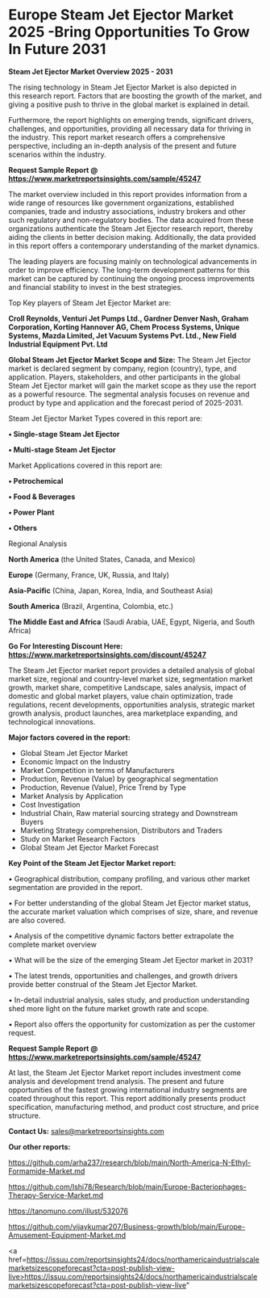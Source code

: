 # Europe Steam Jet Ejector Market 2025 -Bring Opportunities To Grow In Future 2031

<Strong> Steam Jet Ejector Market Overview 2025 - 2031</strong>

The rising technology in Steam Jet Ejector Market is also depicted in this research report. Factors that are boosting the growth of the market, and giving a positive push to thrive in the global market is explained in detail.

Furthermore, the report highlights on emerging trends, significant drivers, challenges, and opportunities, providing all necessary data for thriving in the industry. This report market research offers a comprehensive perspective, including an in-depth analysis of the present and future scenarios within the industry.

<strong>Request Sample Report @ <a href=https://www.marketreportsinsights.com/sample/45247>https://www.marketreportsinsights.com/sample/45247</a></strong>

The market overview included in this report provides information from a wide range of resources like government organizations, established companies, trade and industry associations, industry brokers and other such regulatory and non-regulatory bodies. The data acquired from these organizations authenticate the Steam Jet Ejector research report, thereby aiding the clients in better decision making. Additionally, the data provided in this report offers a contemporary understanding of the market dynamics.

The leading players are focusing mainly on technological advancements in order to improve efficiency. The long-term development patterns for this market can be captured by continuing the ongoing process improvements and financial stability to invest in the best strategies.

Top Key players of Steam Jet Ejector Market are:

<strong>Croll Reynolds, Venturi Jet Pumps Ltd., Gardner Denver Nash, Graham Corporation, Korting Hannover AG, Chem Process Systems, Unique Systems, Mazda Limited, Jet Vacuum Systems Pvt. Ltd., New Field Industrial Equipment Pvt. Ltd</strong>

<strong><b>Global Steam Jet Ejector Market Scope and Size:</b></strong>
The Steam Jet Ejector market is declared segment by company, region (country), type, and application. Players, stakeholders, and other participants in the global Steam Jet Ejector market will gain the market scope as they use the report as a powerful resource. The segmental analysis focuses on revenue and product by type and application and the forecast period of 2025-2031.

Steam Jet Ejector Market Types covered in this report are:

<strong>•  Single-stage Steam Jet Ejector

•  Multi-stage Steam Jet Ejector</strong>

Market Applications covered in this report are:

<strong>•  Petrochemical

•  Food & Beverages

•  Power Plant

•  Others</strong> 

Regional Analysis

<strong>North America</strong> (the United States, Canada, and Mexico)

<strong>Europe</strong> (Germany, France, UK, Russia, and Italy)

<strong>Asia-Pacific</strong> (China, Japan, Korea, India, and Southeast Asia)

<strong>South America</strong> (Brazil, Argentina, Colombia, etc.)

<strong>The Middle East and Africa</strong> (Saudi Arabia, UAE, Egypt, Nigeria, and South Africa)

<strong>Go For Interesting Discount Here: <a href=https://www.marketreportsinsights.com/discount/45247>https://www.marketreportsinsights.com/discount/45247</a></strong>

The Steam Jet Ejector market report provides a detailed analysis of global market size, regional and country-level market size, segmentation market growth, market share, competitive Landscape, sales analysis, impact of domestic and global market players, value chain optimization, trade regulations, recent developments, opportunities analysis, strategic market growth analysis, product launches, area marketplace expanding, and technological innovations.

<strong><b>Major factors covered in the report:</b></strong>
<ul>
  <li>Global Steam Jet Ejector Market </li>
  <li>Economic Impact on the Industry</li>
  <li>Market Competition in terms of Manufacturers</li>
  <li>Production, Revenue (Value) by geographical segmentation</li>
  <li>Production, Revenue (Value), Price Trend by Type</li>
  <li>Market Analysis by Application</li>
  <li>Cost Investigation</li>
  <li>Industrial Chain, Raw material sourcing strategy and Downstream Buyers</li>
  <li>Marketing Strategy comprehension, Distributors and Traders</li>
  <li>Study on Market Research Factors</li>
  <li>Global Steam Jet Ejector Market Forecast</li>
</ul>

<strong><b>Key Point of the Steam Jet Ejector Market report:</b></strong>

• Geographical distribution, company profiling, and various other market segmentation are provided in the report.

• For better understanding of the global Steam Jet Ejector market status, the accurate market valuation which comprises of size, share, and revenue are also covered.

• Analysis of the competitive dynamic factors better extrapolate the complete market overview

• What will be the size of the emerging Steam Jet Ejector market in 2031?

• The latest trends, opportunities and challenges, and growth drivers provide better construal of the Steam Jet Ejector Market.

• In-detail industrial analysis, sales study, and production understanding shed more light on the future market growth rate and scope.

• Report also offers the opportunity for customization as per the customer request.

<strong>Request Sample Report @ <a href=https://www.marketreportsinsights.com/sample/45247>https://www.marketreportsinsights.com/sample/45247</a></strong>

At last, the Steam Jet Ejector Market report includes investment come analysis and development trend analysis. The present and future opportunities of the fastest growing international industry segments are coated throughout this report. This report additionally presents product specification, manufacturing method, and product cost structure, and price structure.

<strong>Contact Us:</strong>
sales@marketreportsinsights.com

<strong>Our other reports:</strong>

<a href=https://github.com/arha237/research/blob/main/North-America-N-Ethyl-Formamide-Market.md>https://github.com/arha237/research/blob/main/North-America-N-Ethyl-Formamide-Market.md</a>

<a href=https://github.com/Ishi78/Research/blob/main/Europe-Bacteriophages-Therapy-Service-Market.md>https://github.com/Ishi78/Research/blob/main/Europe-Bacteriophages-Therapy-Service-Market.md</a>

<a href=https://tanomuno.com/illust/532076>https://tanomuno.com/illust/532076</a>

<a href=https://github.com/vijaykumar207/Business-growth/blob/main/Europe-Amusement-Equipment-Market.md>https://github.com/vijaykumar207/Business-growth/blob/main/Europe-Amusement-Equipment-Market.md</a>

<a href=https://issuu.com/reportsinsights24/docs/northamericaindustrialscalemarketsizescopeforecast?cta=post-publish-view-live>https://issuu.com/reportsinsights24/docs/northamericaindustrialscalemarketsizescopeforecast?cta=post-publish-view-live</a>"
